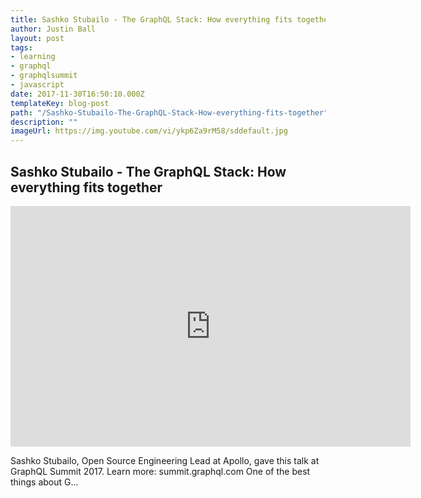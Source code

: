 ```yaml
---
title: Sashko Stubailo - The GraphQL Stack: How everything fits together
author: Justin Ball
layout: post
tags:
- learning
- graphql
- graphqlsummit
- javascript
date: 2017-11-30T16:50:10.000Z
templateKey: blog-post
path: "/Sashko-Stubailo-The-GraphQL-Stack-How-everything-fits-together"
description: ""
imageUrl: https://img.youtube.com/vi/ykp6Za9rM58/sddefault.jpg
---
```


<div id="ykp6Za9rM58" class="youtube-video">
  <h2 class="youtube-title">Sashko Stubailo - The GraphQL Stack: How everything fits together</h2>
  <iframe src="https://www.youtube.com/embed/ykp6Za9rM58" frameborder="0" width="640" height="385" allowfullscreen>
    <p>Your browser does not support iframes.</p>
  </iframe>
  <p class="youtube-description">Sashko Stubailo, Open Source Engineering Lead at Apollo, gave this talk at GraphQL Summit 2017. Learn more: summit.graphql.com One of the best things about G...</p>
</div>